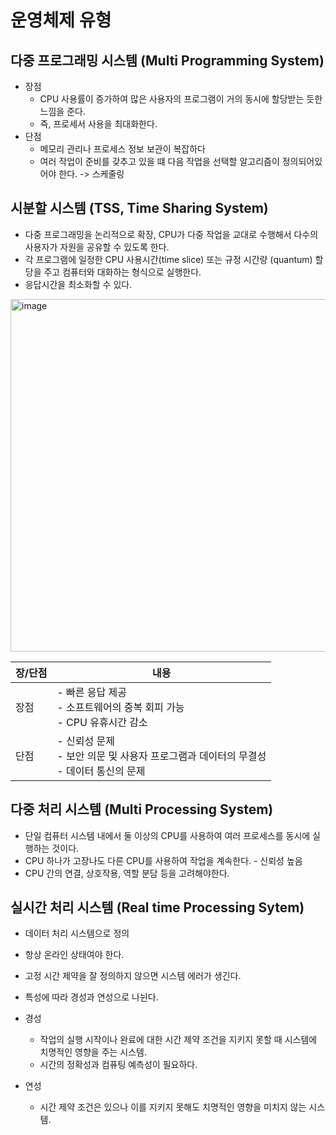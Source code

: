 # 운영체제 유형

## 다중 프로그래밍 시스템 (Multi Programming System)

- 장점
  - CPU 사용률이 증가하여 많은 사용자의 프로그램이 거의 동시에 할당받는 듯한 느낌을 준다.
  - 즉, 프로세서 사용을 최대화한다.
- 단점
  - 메모리 관리나 프로세스 정보 보관이 복잡하다
  - 여러 작업이 준비를 갖추고 있을 떄 다음 작업을 선택할 알고리즘이 정의되어있어야 한다. -> 스케줄링

## 시분할 시스템 (TSS, Time Sharing System)

- 다중 프로그래밍을 논리적으로 확장, CPU가 다중 작업을 교대로 수행해서 다수의 사용자가 자원을 공유할 수 있도록 한다.
- 각 프로그램에 일정한 CPU 사용시간(time slice) 또는 규정 시간량 (quantum) 할당을 주고 컴퓨터와 대화하는 형식으로 실행한다.
- 응답시간을 최소화할 수 있다.

<img width="564" alt="image" src="https://user-images.githubusercontent.com/81006587/234151723-bf5e2706-9762-43d8-8b03-a9e1df6e69a8.png">

|장/단점|내용|
|-|-|
|장점|- 빠른 응답 제공<br>- 소프트웨어의 중복 회피 가능<br>- CPU 유휴시간 감소|
|단점|- 신뢰성 문제<br>- 보안 의문 및 사용자 프로그램과 데이터의 무결성<br>- 데이터 통신의 문제|

## 다중 처리 시스템 (Multi Processing System)

- 단일 컴퓨터 시스템 내에서 둘 이상의 CPU를 사용하여 여러 프로세스를 동시에 실행하는 것이다.
- CPU 하나가 고장나도 다른 CPU를 사용하여 작업을 계속한다. - 신뢰성 높음
- CPU 간의 연결, 상호작용, 역할 분담 등을 고려해야한다.

## 실시간 처리 시스템 (Real time Processing Sytem)

- 데이터 처리 시스템으로 정의
- 항상 온라인 상태여야 한다.
- 고정 시간 제약을 잘 정의하지 않으면 시스템 에러가 생긴다.

- 특성에 따라 경성과 연성으로 나뉜다.
- 경성
  - 작업의 실행 시작이나 완료에 대한 시간 제약 조건을 지키지 못할 때 시스템에 치명적인 영향을 주는 시스템.  
  - 시간의 정확성과 컴퓨팅 예측성이 필요하다.
- 연성
  - 시간 제약 조건은 있으나 이를 지키지 못해도 치명적인 영향을 미치지 않는 시스템.